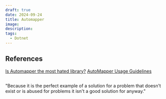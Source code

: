 ```yaml
---
draft: true
date: 2024-09-24
title: Automapper
image: 
description: 
tags:
  - Dotnet
---
```


## References
[Is Automapper the most hated library?](https://www.reddit.com/r/dotnet/comments/13fb1q3/is_automapper_the_most_hated_library/?rdt=39691)
[AutoMapper Usage Guidelines](https://www.jimmybogard.com/automapper-usage-guidelines/)

## 

"Because it is the perfect example of a solution for a problem that doesn't exist or is abused for problems it isn't a good solution for anyway."